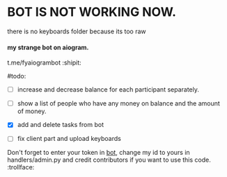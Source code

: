 # BOT IS NOT WORKING NOW.
there is no keyboards folder because its too raw




#### my strange bot on aiogram.
t.me/fyaiogrambot :shipit:


#todo:
- [ ] increase and decrease balance for each participant separately. 
- [ ] show a list of people who have any money on balance and the amount of money. 
- [x] add and delete tasks from bot 
- [ ] fix client part and upload keyboards 


Don't forget to enter your token in [bot](bot.aiogram/bot.py), change my id to yours in handlers/admin.py and credit contributors if you want to use this code.  :trollface:
